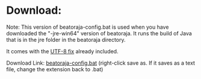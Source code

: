 # Download:
Note: This version of beatoraja-config.bat is used when you have downloaded the "-jre-win64" version of beatoraja. It runs the build of Java that is in the jre folder in the beatoraja directory.

It comes with the [UTF-8 fix](https://github.com/wcko87/beatoraja-english-guide/wiki#locale-fix) already included.

Download Link: [beatoraja-config.bat](https://raw.githubusercontent.com/wcko87/beatoraja-english-guide/resources/beatoraja-configs-win64jre/beatoraja-config.bat) (right-click save as. If it saves as a text file, change the extension back to .bat)
